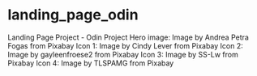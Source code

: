 # landing_page_odin
Landing Page Project - Odin Project
Hero image: Image by Andrea Petra Fogas from Pixabay
Icon 1: Image by Cindy Lever from Pixabay
Icon 2: Image by gayleenfroese2 from Pixabay 
Icon 3: Image by SS-Lw from Pixabay
Icon 4: Image by TLSPAMG from Pixabay 